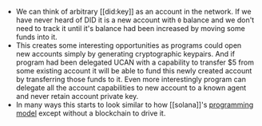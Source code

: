 - We can think of arbitrary [[did:key]] as an account in the network. If we have never heard of DID it is a new account with `0` balance and we don't need to track it until it's balance had been increased by moving some funds into it.
- This creates some interesting opportunities as programs could open new accounts simply by generating cryptographic keypairs. And if program had been delegated UCAN with a capability to transfer $5 from some existing account it will be able to fund this newly created account by transferring those funds to it. Even more interestingly program can delegate all the account capabilities to new account to a known agent and never retain account private key.
- In many ways this starts to look similar to how [[solana]]'s [programming model](https://docs.solana.com/developing/programming-model/overview) except without a blockchain to drive it.
